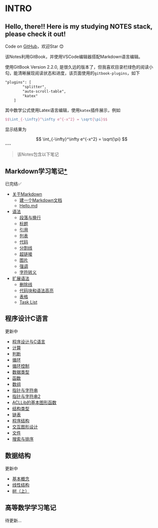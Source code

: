 <!--
 * @Date: 2020-07-04 17:40:56
 * @Author: Dai Zhechen
 * @Github: https://github.com/zhechendai
 * @LastEditTime: 2020-07-21 16:43:15
 * @Copyright ©️ 2020 Dai Zhechen. All Rights Reserved.
--> 
INTRO
====

Hello, there!! Here is my studying NOTES stack, please check it out!
----

Code on [GitHub](https://github.com/zhechendai/Notebook)，欢迎Star 😊

该Notes利用GitBook，并使用VSCode编辑器搭配Markdown语言编辑。

使用GitBook Version 2.2.0, 是很久远的版本了，但我喜欢目录栏绿色的阅读小勾，能清晰展现阅读状态和进度，该页面使用的`gitbook-plugins`，如下

```markdown
"plugins": [
        "splitter",
        "auto-scroll-table",
        "katex"
    ]
```
其中数学公式使用Latex语言编辑，使用`katex`插件展示，例如

```latex
$$\int_{-\infty}^\infty e^{-x^2} = \sqrt{\pi}$$
```

显示结果为
<center>
$$
\int_{-\infty}^\infty e^{-x^2} = \sqrt{\pi}
$$
</center>
---

>该Notes包含以下笔记

Markdown学习笔记[*](markdown_study_notes/abstr.html)
----

已完结✅

* [关于Markdown](markdown_study_notes/ch1/intro1.html)
    - [建一个Markdown文档](markdown_study_notes/ch1/sec1.html)
    - [Hello.md](markdown_study_notes/ch1/sec2.html)
* [语法](markdown_study_notes/ch2/intro2.html)
    - [段落与换行](markdown_study_notes/ch2/sec1.html)
    - [标题](markdown_study_notes/ch2/sec2.html)
    - [引用](markdown_study_notes/ch2/sec3.html)
    - [列表](markdown_study_notes/ch2/sec4.html)
    - [代码](markdown_study_notes/ch2/sec5.html)
    - [分割线](markdown_study_notes/ch2/sec6.html)
    - [超链接](markdown_study_notes/ch2/sec7.html)
    - [图片](markdown_study_notes/ch2/sec8.html)
    - [强调](markdown_study_notes/ch2/sec9.html)
    - [字符转义](markdown_study_notes/ch2/sec10.html)
* [扩展语法](markdown_study_notes/ch3/intro3.html)
    - [删除线](markdown_study_notes/ch3/sec1.html)
    - [代码块和语法高亮](markdown_study_notes/ch3/sec2.html)
    - [表格](markdown_study_notes/ch3/sec3.html)
    - [Task List](markdown_study_notes/ch3/sec4.html)

程序设计C语言
----

更新中

* [程序设计与C语言](c_programming/week0.html)
* [计算](c_programming/week1.html)
* [判断](c_programming/week2.html)
* [循环](c_programming/week3.html)
* [循环控制](c_programming/week4.html)
* [数据类型](c_programming/week5.html)
* [函数](c_programming/week6.html)
* [数组](c_programming/week7.html)
* [指针与字符串](c_programming/week8.html)
* [指针与字符串2](c_programming/week9.html)
* [ACLLib的基本图形函数](c_programming/week10.html)
* [结构类型](c_programming/week11.html)
* [链表](c_programming/week12.html)
* [程序结构](c_programming/week13.html)
* [交互图形设计](c_programming/week14.html)
* [文件](c_programming/week15.html)
* [搜索与排序](c_programming/week16.html)


数据结构
----

更新中

* [基本概念](data_structure/ch1.html)
* [线性结构](data_structure/ch2.html)
* [树（上）](data_structure/ch3.html)
  
高等数学学习笔记
----

待更新...






